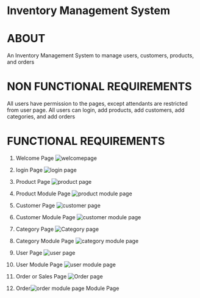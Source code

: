 # Inventory Management System

ABOUT
=
An Inventory Management System to manage users, customers, products, and orders

NON FUNCTIONAL REQUIREMENTS
=
All users have permission to the pages, except attendants are restricted from user page.
All users can login, add products, add customers, add categories, and add orders

FUNCTIONAL REQUIREMENTS
=
1. Welcome Page
![welcomepage](https://user-images.githubusercontent.com/91270318/187031157-44554e3a-1637-49c0-a2cb-68e18b0648f0.jpg)

2. login Page
![login page](https://user-images.githubusercontent.com/91270318/187031166-d1bf5a97-f036-4e1e-9bc5-105631bd4487.jpg)

3. Product Page
![product page](https://user-images.githubusercontent.com/91270318/187031221-56218c23-6546-47ab-967c-e21b0237746f.jpg)

4. Product Module Page
![product module page](https://user-images.githubusercontent.com/91270318/187031223-8f8894ef-cd82-43b4-8737-66d561f5f810.jpg)

5. Customer Page
![customer page](https://user-images.githubusercontent.com/91270318/187031228-7d16d327-656b-4491-902a-ec104ac50e6d.jpg)

6. Customer Module Page
![customer module page](https://user-images.githubusercontent.com/91270318/187031232-2b29a6bb-0215-4dfa-ba74-70b3250fb976.jpg)

7. Category Page
![Category page](https://user-images.githubusercontent.com/91270318/187031239-7231f5a2-9d18-4f82-ad9d-292eebaef580.jpg)

8. Category Module Page
![category module page](https://user-images.githubusercontent.com/91270318/187031246-4b771216-66f1-4791-a7eb-92c26f3090fd.jpg)

9. User Page
![user page](https://user-images.githubusercontent.com/91270318/187031248-5933c460-4fcd-409c-bfd0-8212ac1f4dda.jpg)

10. User Module Page
![user module page](https://user-images.githubusercontent.com/91270318/187031255-dfb462b8-217e-4b8f-a213-daddc17adf6f.jpg)

11. Order or Sales Page
![Order page](https://user-images.githubusercontent.com/91270318/187031258-ec1499cb-a7aa-4499-85e3-c79cac55619a.jpg)

12. Order![order module page](https://user-images.githubusercontent.com/91270318/187031263-0dff5667-ddba-4891-b357-93bc8dd14531.jpg)
 Module Page


